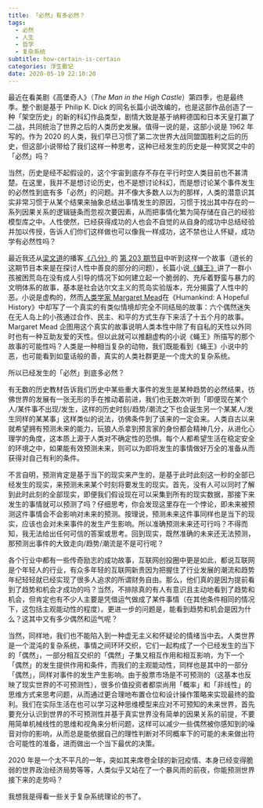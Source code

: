 ```yaml
---
title: 「必然」有多必然？
tags:
  - 必然
  - 人生
  - 哲学
  - 复杂系统
subtitle: how-certain-is-certain
categories: 浮生散记
date: 2020-05-19 22:10:20
---
```


最近在看美剧《高堡奇人》（*The Man in the High Castle*）第四季，也是最终季。整个剧是基于 Philip K. Dick 的同名长篇小说改编的，也是这部作品创造了一种「架空历史」的新的科幻作品类型，剧情大致是基于纳粹德国和日本天皇打赢了二战，共同统治了世界之后的人类历史发展。值得一说的是，这部小说是 1962 年写的。作为 2020 的人类，我们早已习惯了第二次世界大战同盟国胜利之后的历史，但这部小说带给了我们这样一种思考，这种已经发生的历史是一种冥冥之中的「必然」吗？

当然，历史是经不起假设的，这个宇宙到底存不存在平行时空人类目前也不甚清楚。在这里，我并不是想讨论历史，也不是想讨论科幻，而是想讨论某个事件发生的必然性到底有多「必然」的问题。并不像大多数人以为的那样，人类的潜意识其实非常习惯于从某个结果来抽象总结出事情发生的原因，习惯于找出其中存在的一系列因果关系的逻辑链条而忽视次要因素，从而把事情化繁为简存储在自己的经验模型库之中。人性使然，已经获得成功的人也会不自觉的从自身的成功中总结经验并加以传授，告诉人们你们这样做也可以像我一样成功，这不禁也让人怀疑，成功学有必然性吗？

<!-- more -->

最近我还从[梁文道](https://zh.wikipedia.org/wiki/梁文道)的播客[《八分》](https://shop.vistopia.com.cn/detail?id=4z4Ew)的 [第 203 期节目](https://shop.vistopia.com.cn/article?article_id=vG_Cc)中听到这样一个故事（道长的这期节目本来是在探讨人性中善良的部分的问题），长篇小说[《蝇王》](https://zh.wikipedia.org/wiki/蝇王)讲了一群小孩被困荒岛在没有成人引导的情况下如何建立起一个脆弱的、充斥着野蛮与暴力的文明体系的故事，基本是社会达尔文主义的荒岛实验版本，充分揭露了人性中的恶。小说是虚构的，然而[人类学家 Margaret Mead](https://zh.wikipedia.org/wiki/瑪格麗特·米德)在《Humankind: A Hopeful History》中却写了一个真实的有类似情境却完全不同结局的故事：六个偶然迷失在无人岛上的小孩通过合作、民主、和平的方式生存下来活了十五个月的故事。Margaret Mead 企图用这个真实的故事说明人类本性中除了有自私的天性以外同时也有一种互助友爱的天性。但以此就可以推翻虚构的小说《蝇王》所描写的那个故事的可能性吗？人类是一种相当复杂的动物，我们既能看到《蝇王》小说中的恶，也可能看到如童话般的善，真实的人类社群更是一个庞大的复杂系统。

所以已经发生的「必然」到底多必然？

有无数的历史教材告诉我们历史中某些重大事件的发生是某种趋势的必然结果，彷佛世界的发展有一张无形的手在推动着前进，我们也无数次听到「即便现在某个人/某件事不出现/发生，这样的历史时刻/趋势/潮流之下也会诞生另一个某某人/发生同样的某某事」这样类似的说法，彷佛条件到了该来的一定会来。人类自古以来就希望拥有预测未来的能力，玩狼人杀拿到预言家的身份都会精神几分，从进化心理学的角度，这本质上源于人类对不确定性的恐惧。每个人都希望生活在稳定安全的环境之中，如果能有效预测未来，则可以为即将发生的事情做好万全的准备从而获得对自己有利的条件。

不言自明，预测肯定是基于当下的现实来产生的，是基于此时此刻这一秒的全部已经发生的现实，来预测未来某个时刻将要发生的现实。首先，没有人可以同时了解到此时此刻的全部现实，即便我们假设现在可以采集到所有的现实数据，那接下来发生的事情就可以预测了吗？仔细思考，你会发现这里存在一个悖论，即未来被预测这件事情会不会影响对未来的预测。按理说，预测未来这件事同样也是当下的现实，应该也会对未来事件的发生产生影响。所以准确预测未来还可行吗？不得而知，我无法给出任何可信的答案或思考。回到现实，既然准确的未来还无法预测，那预测出事件的大致走向/趋势/潮流是不是可行呢？

各个行业中都有一些传奇励志的成功故事，互联网创投圈中更是如此，都说互联网是个年轻人的行业，有众多年轻的互联网新贵因为把握住了行业发展的潮流和趋势年纪轻轻就已经实现了很多人追求的所谓财务自由。那么，他们真的是因为提前看到了趋势和机会才成功的吗？当然，不排除真的有人有意识且主动地看到了趋势和机会，但肯定也有不少人主要是凭借运气做成了某件事情（在其他条件相同的情况下，这包括主观能动性的程度）。更进一步的问题是，能看到趋势和机会是因为什么？这其中又有多少偶然和运气呢？

当然，同样地，我们也不能陷入到一种虚无主义和怀疑论的情绪当中去。人类世界是一个混沌的复杂系统，事情之间环环交织，它们一起构成了一个已经发生的当下的「偶然」，一部分相互交织的「偶然」子集又相互作用和相互影响，为下一个「偶然」的发生提供作用和条件，而我们的主观能动性，同样也是其中的一部分「偶然」，同样对事件的发生产生影响。由于股票市场是不可预测的（这基本也反映了现实世界的不可预测性），很多价值投资者都崇尚用「概率」和「非线性」的思维方式来思考问题，从而通过更合理地布置仓位和设计操作策略来实现最终的盈利。我们在实际生活在也可以学习这种思维模型来应对不可预知的未来世界，首先要充分认识到世界的不可预测性并基于真实世界没有简单的因果关系的前提，不要用简单机械线性的思维和视角来分析问题，这样可以减少一些偶然被你感知到的噪音对你的影响，从而总是能依据自己的理性判断对不同概率下的可能的未来做出符合可能性的准备，进而做出一个当下最优的决策。

2020 年是一个太不平凡的一年，突如其来席卷全球的新冠疫情、本身已经变得脆弱的世界政治经济局势等等，人类似乎又站在了一个暴风雨的前夜，你能预测世界接下来的走势吗？

我想我是得看一些关于复杂系统理论的书了。
